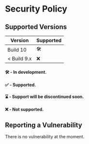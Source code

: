 # Security Policy

## Supported Versions

| Version | Supported |
| ------- | ----------|
| Build 10  |🛠️|
| < Build 9.x |❌|

#### 🛠️ - In development.
#### ✅ - Supported.
#### ⌛ - Support will be discontinued soon.
#### ❌ - Not supported.

## Reporting a Vulnerability

There is no vulnerability at the moment.
